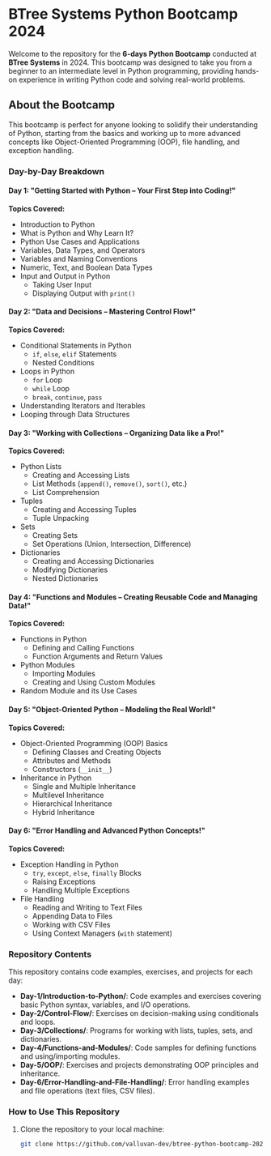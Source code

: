 # BTree Systems Python Bootcamp 2024

Welcome to the repository for the **6-days Python Bootcamp** conducted at **BTree Systems** in 2024. This bootcamp was designed to take you from a beginner to an intermediate level in Python programming, providing hands-on experience in writing Python code and solving real-world problems.

## About the Bootcamp

This bootcamp is perfect for anyone looking to solidify their understanding of Python, starting from the basics and working up to more advanced concepts like Object-Oriented Programming (OOP), file handling, and exception handling. 

### Day-by-Day Breakdown

#### Day 1: "Getting Started with Python – Your First Step into Coding!"

**Topics Covered:**
- Introduction to Python
- What is Python and Why Learn It?
- Python Use Cases and Applications
- Variables, Data Types, and Operators
- Variables and Naming Conventions
- Numeric, Text, and Boolean Data Types
- Input and Output in Python
  - Taking User Input
  - Displaying Output with `print()`

#### Day 2: "Data and Decisions – Mastering Control Flow!"

**Topics Covered:**
- Conditional Statements in Python
  - `if`, `else`, `elif` Statements
  - Nested Conditions
- Loops in Python
  - `for` Loop
  - `while` Loop
  - `break`, `continue`, `pass`
- Understanding Iterators and Iterables
- Looping through Data Structures

#### Day 3: "Working with Collections – Organizing Data like a Pro!"

**Topics Covered:**
- Python Lists
  - Creating and Accessing Lists
  - List Methods (`append()`, `remove()`, `sort()`, etc.)
  - List Comprehension
- Tuples
  - Creating and Accessing Tuples
  - Tuple Unpacking
- Sets
  - Creating Sets
  - Set Operations (Union, Intersection, Difference)
- Dictionaries
  - Creating and Accessing Dictionaries
  - Modifying Dictionaries
  - Nested Dictionaries

#### Day 4: "Functions and Modules – Creating Reusable Code and Managing Data!"

**Topics Covered:**
- Functions in Python
  - Defining and Calling Functions
  - Function Arguments and Return Values
- Python Modules
  - Importing Modules
  - Creating and Using Custom Modules
- Random Module and its Use Cases

#### Day 5: "Object-Oriented Python – Modeling the Real World!"

**Topics Covered:**
- Object-Oriented Programming (OOP) Basics
  - Defining Classes and Creating Objects
  - Attributes and Methods
  - Constructors (`__init__`)
- Inheritance in Python
  - Single and Multiple Inheritance
  - Multilevel Inheritance
  - Hierarchical Inheritance
  - Hybrid Inheritance

#### Day 6: "Error Handling and Advanced Python Concepts!"

**Topics Covered:**
- Exception Handling in Python
  - `try`, `except`, `else`, `finally` Blocks
  - Raising Exceptions
  - Handling Multiple Exceptions
- File Handling
  - Reading and Writing to Text Files
  - Appending Data to Files
  - Working with CSV Files
  - Using Context Managers (`with` statement)

### Repository Contents

This repository contains code examples, exercises, and projects for each day:

- **Day-1/Introduction-to-Python/**: Code examples and exercises covering basic Python syntax, variables, and I/O operations.
- **Day-2/Control-Flow/**: Exercises on decision-making using conditionals and loops.
- **Day-3/Collections/**: Programs for working with lists, tuples, sets, and dictionaries.
- **Day-4/Functions-and-Modules/**: Code samples for defining functions and using/importing modules.
- **Day-5/OOP/**: Exercises and projects demonstrating OOP principles and inheritance.
- **Day-6/Error-Handling-and-File-Handling/**: Error handling examples and file operations (text files, CSV files).

### How to Use This Repository

1. Clone the repository to your local machine:
   ```bash
   git clone https://github.com/valluvan-dev/btree-python-bootcamp-2024.git
